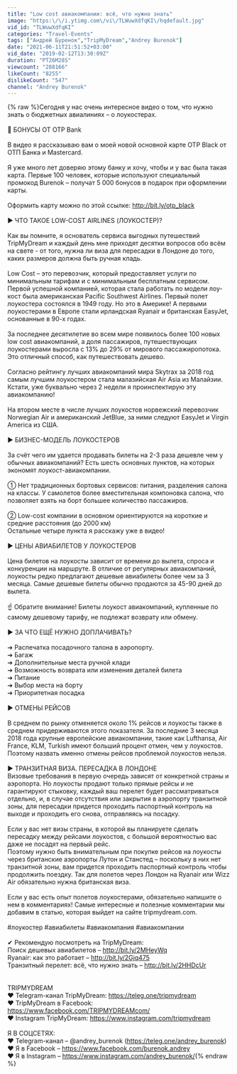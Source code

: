 ```yaml
---
title: "Low cost авиакомпании: всё, что нужно знать"
image: "https:\/\/i.ytimg.com\/vi\/TLWuwXdfqKI\/hqdefault.jpg"
vid_id: "TLWuwXdfqKI"
categories: "Travel-Events"
tags: ["Андрей Буренок","TripMyDream","Andrey Burenok"]
date: "2021-06-11T21:51:52+03:00"
vid_date: "2019-02-12T13:30:09Z"
duration: "PT26M28S"
viewcount: "288166"
likeCount: "8255"
dislikeCount: "547"
channel: "Andrey Burenok"
---
```

{% raw %}Сегодня у нас очень интересное видео о том, что нужно знать о бюджетных авиалиниях – о лоукостерах.<br /><br />💪 БОНУСЫ ОТ OTP Bank<br /><br />В видео я рассказываю вам о моей новой основной карте OTP Black от OTП Банка и Mastercard.<br /><br />Я уже много лет доверяю этому банку и хочу, чтобы и у вас была такая карта. Первые 100 человек, которые используют специальный промокод Burenok – получат 5 000 бонусов в подарок при оформлении карты. <br /><br />Оформить карту можно по этой ссылке: <a rel="nofollow" target="blank" href="http://bit.ly/otp_black">http://bit.ly/otp_black</a><br /><br />▶ ЧТО ТАКОЕ LOW-COST AIRLINES (ЛОУКОСТЕР)?<br /> <br />Как вы помните, я основатель сервиса выгодных путешествий TripMyDream и каждый день мне приходят десятки вопросов обо всём на свете - от того, нужна ли виза для пересадки в Лондоне до того, каких размеров должна быть ручная кладь.<br /><br />Low Cost – это перевозчик, который предоставляет услуги по минимальным тарифам и с минимальным бесплатным сервисом. Первой успешной компанией, которая стала работать по модели лоу-кост была американская Pacific Southwest Airlines. Первый полет лоукостера состоялся в 1949 году. Но это в Америке! А первыми лоукостерами в Европе стали ирландская Ryanair и британская EasyJet, основанные в 90-х годах.<br /><br />За последнее десятилетие во всем мире появилось более 100 новых low cost авиакомпаний, а доля пассажиров, путешествующих лоукостерами выросла с 13% до 29% от мирового пассажиропотока. Это отличный способ, как путешествовать дешево.<br /><br />Согласно рейтингу лучших авиакомпаний мира Skytrax за 2018 год самым лучшим лоукостером стала малазийская Air Asia из Малайзии. Кстати, уже буквально через 2 недели я проинспектирую эту авиакомпанию!<br /><br />На втором месте в числе лучших лоукостов норвежский перевозчик Norwegian Air и американский JetBlue, за ними следуют EasyJet и Virgin America из США.<br /><br />▶ БИЗНЕС-МОДЕЛЬ ЛОУКОСТЕРОВ<br /><br />За счёт чего им удается продавать билеты на 2-3 раза дешевле чем у обычных авиакомпаний? Есть шесть основных пунктов, на которых экономят лоукост-авиакомпании.<br /><br />① Нет традиционных бортовых сервисов: питания, разделения салона на классы. У самолетов более вместительная компоновка салона, что позволяет взять на борт большее количество пассажиров. <br /><br />② Low-cost компании в основном ориентируются на короткие и средние расстояния (до 2000 км)<br />Остальные четыре пункта я расскажу уже в видео!<br /><br />▶ ЦЕНЫ АВИАБИЛЕТОВ У ЛОУКОСТЕРОВ<br /><br />Цена билетов на лоукосты зависит от времени до вылета, спроса и конкуренции на маршруте. В отличие от регулярных авиакомпаний, лоукосты редко предлагают дешевые авиабилеты более чем за 3 месяца. Самые дешевые билеты обычно продаются за 45-90 дней до вылета.<br /><br />☝ Обратите внимание! Билеты лоукост авиакомпаний, купленные по самому дешевому тарифу, не подлежат возврату или обмену. <br /><br />▶ ЗА ЧТО ЕЩЁ НУЖНО ДОПЛАЧИВАТЬ?<br /><br />➔ Распечатка посадочного талона в аэропорту. <br />➔ Багаж<br />➔ Дополнительные места ручной клади<br />➔ Возможность возврата или изменения деталей билета <br />➔ Питание<br />➔ Выбор места на борту<br />➔ Приоритетная посадка<br /><br />▶ ОТМЕНЫ РЕЙСОВ<br /><br />В среднем по рынку отменяется около 1% рейсов и лоукосты также в среднем придерживаются этого показателя. За последние 3 месяца 2018 года крупные европейские авиакомпании, такие как Lufthansa, Air France, KLM, Turkish имеют больший процент отмен, чем у лоукостов. Поэтому назвать именно отмены рейсов проблемой лоукостов нельзя. <br /><br />▶ ТРАНЗИТНАЯ ВИЗА. ПЕРЕСАДКА В ЛОНДОНЕ<br />Визовые требования в первую очередь зависят от конкретной страны и аэропорта. Но лоукосты продают только прямые рейсы и не гарантируют стыковку, каждый ваш перелет будет рассматриваться отдельно, и, в случае отсутствия или закрытия в аэропорту транзитной зоны, для пересадки придется проходить паспортный контроль на выходе и проходить его снова, отправляясь на посадку. <br /><br />Если у вас нет визы страны, в которой вы планируете сделать пересадку между рейсами лоукостов, с большой вероятностью вас даже не посадят на первый рейс. <br />Поэтому нужно быть внимательным при покупке рейсов на лоукосты через британские аэропорты Лутон и Станстед – поскольку в них нет транзитной зоны, вам придется проходить паспортный контроль чтобы продолжить поездку. Так для полетов через Лондон на Ryanair или Wizz Air обязательно нужна британская виза.<br /><br />Если у вас есть опыт полетов лоукостерами, обязательно напишите о нем в комментариях! Самые интересные и полезные комментарии мы добавим в статью, которая выйдет на сайте tripmydream.com.<br /><br />#лоукостер #авиабилеты #авиакомпания #авиакомпании<br /><br />✔ Рекомендую посмотреть на TripMyDream:<br />Поиск дешевых авиабилетов – <a rel="nofollow" target="blank" href="http://bit.ly/2MHeyWq">http://bit.ly/2MHeyWq</a><br />Ryanair: как это работает – <a rel="nofollow" target="blank" href="http://bit.ly/2Gjq475">http://bit.ly/2Gjq475</a><br />Транзитный перелет: всё, что нужно знать – <a rel="nofollow" target="blank" href="http://bit.ly/2HHDcUr">http://bit.ly/2HHDcUr</a><br /><br /><br />TRIPMYDREAM<br />❤ Telegram-канал TripMyDream: <a rel="nofollow" target="blank" href="https://teleg.one/tripmydream">https://teleg.one/tripmydream</a><br />❤ TripMyDream в Facebook: <a rel="nofollow" target="blank" href="https://www.facebook.com/TRIPMYDREAMcom/">https://www.facebook.com/TRIPMYDREAMcom/</a><br />❤ Instagram TripMyDream: <a rel="nofollow" target="blank" href="https://www.instagram.com/tripmydream">https://www.instagram.com/tripmydream</a><br /><br />Я В СОЦСЕТЯХ:<br />❤ Telegram-канал – @andrey_burenok (<a rel="nofollow" target="blank" href="https://teleg.one/andrey_burenok)">https://teleg.one/andrey_burenok)</a><br />❤ Я в Facebook – <a rel="nofollow" target="blank" href="https://www.facebook.com/burenok.andrey">https://www.facebook.com/burenok.andrey</a><br />❤ Я в Instagram – <a rel="nofollow" target="blank" href="https://www.instagram.com/andrey_burenok/">https://www.instagram.com/andrey_burenok/</a>{% endraw %}
